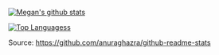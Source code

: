 [![Megan's github stats](https://github-readme-stats.vercel.app/api?username=megancooper&theme=tokyonight&show_icons=true&count_private=true)](https://github.com/anuraghazra/github-readme-stats)

[![Top Languagess](https://github-readme-stats.vercel.app/api/top-langs/?username=megancooper&layout=compact&theme=tokyonight&count_private=true)](https://github.com/anuraghazra/github-readme-stats)

Source: https://github.com/anuraghazra/github-readme-stats

